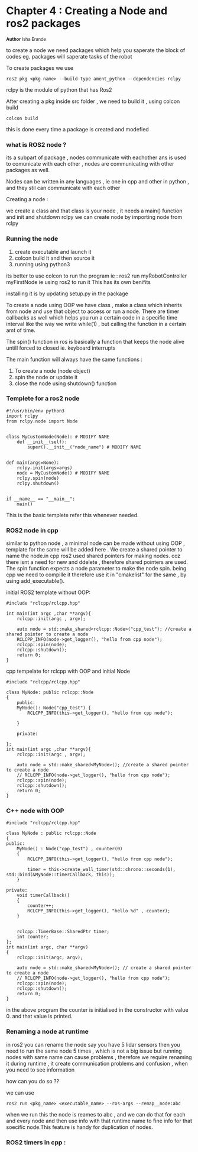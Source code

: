# Chapter 4 : Creating a Node and ros2 packages
<sub>**Author**
Isha Erande</sub>


to create a node we need packages which help you saperate the block of codes eg. packages will saperate tasks of the robot 

To create packages we use 

```
ros2 pkg <pkg name> --build-type ament_python --dependencies rclpy 
```

rclpy is the module of python that has Ros2 

After creating a pkg inside src folder , we need to build it , using colcon build
```
colcon build
```
this is done every time a package is created and modefied


### what is ROS2 node ? 
its a subpart of package , nodes communicate with eachother ans is used to comunicate with each other , nodes are communicating with other packages as well.

Nodes can be written in any languages , ie one in cpp and other in python , and they stil can communicate with each other

Creating a node : 

we create a class and that class is your node , it needs a main() function and init and shutdown rclpy
we can create node by importing node from rclpy


### Running the node 

1. create executable and launch it 
2. colcon build it and then source it 
3. running using python3

<P>its better to use colcon to run the program ie : ros2 run myRobotController myFirstNode ie using ros2 to run it 
This has its own benifits 

installing it is by updating setup.py in the package

<P>To create a node using OOP we have class , make a class which inherits from node and use that object to access or run a node. There are timer callbacks as well which helps you run a certain code in a specific time interval like the way we write while(1) , but calling the function in a certain amt of time.

The spin() function in ros is basically a function that keeps the node alive untill forced to closed ie. keyboard interrupts

The main function will always have the same functions :
1. To create a node (node object)
2. spin the node or update it 
3. close the node using shutdown() function 

### Templete for a ros2 node 
```
#!/usr/bin/env python3
import rclpy
from rclpy.node import Node
 
 
class MyCustomNode(Node): # MODIFY NAME
    def __init__(self):
        super().__init__("node_name") # MODIFY NAME
 
 
def main(args=None):
    rclpy.init(args=args)
    node = MyCustomNode() # MODIFY NAME
    rclpy.spin(node)
    rclpy.shutdown()
 
 
if __name__ == "__main__":
    main()
```

This is the basic templete refer this whenever needed.

### ROS2 node in cpp 

similar to python node , a minimal node can be made without using OOP , template for the same will be added here . We create a shared pointer to name the node.in cpp ros2 used shared pointers for making nodes. coz there isnt a need for new and ddelete , therefore shared pointers are used. The spin function expects a node parameter to make the node spin. being cpp we need to compille it therefore use it in "cmakelist" for the same , by using add_executable().

initial ROS2 template without OOP:
```
#include "rclcpp/rclcpp.hpp"

int main(int argc ,char **argv){
    rclcpp::init(argc , argv);

    auto node = std::make_shared<rclcpp::Node>("cpp_test"); //create a shared pointer to create a node
    RCLCPP_INFO(node->get_logger(), "hello from cpp node");
    rclcpp::spin(node);
    rclcpp::shutdown();
    return 0;
}
```

cpp tempelate for rclcpp with OOP and initial Node 
```
#include "rclcpp/rclcpp.hpp"

class MyNode: public rclcpp::Node
{
    public:
    MyNode(): Node("cpp_test") {
        RCLCPP_INFO(this->get_logger(), "hello from cpp node");

    }

    private:

};
int main(int argc ,char **argv){
    rclcpp::init(argc , argv);

    auto node = std::make_shared<MyNode>(); //create a shared pointer to create a node
    // RCLCPP_INFO(node->get_logger(), "hello from cpp node");
    rclcpp::spin(node);
    rclcpp::shutdown();
    return 0;
}
```

### C++ node with OOP
```
#include "rclcpp/rclcpp.hpp"

class MyNode : public rclcpp::Node
{
public:
    MyNode() : Node("cpp_test") , counter(0)
    {
        RCLCPP_INFO(this->get_logger(), "hello from cpp node");

        timer = this->create_wall_timer(std::chrono::seconds(1), std::bind(&MyNode::timerCallback, this));
    }

private:
    void timerCallback()
    {
        counter++;
        RCLCPP_INFO(this->get_logger(), "hello %d" , counter);
    }


    rclcpp::TimerBase::SharedPtr timer;
    int counter;
};
int main(int argc, char **argv)
{
    rclcpp::init(argc, argv);

    auto node = std::make_shared<MyNode>(); // create a shared pointer to create a node
    // RCLCPP_INFO(node->get_logger(), "hello from cpp node");
    rclcpp::spin(node);
    rclcpp::shutdown();
    return 0;
}
```
in the above program the counter is initialised in the constructor with value 0. and that value is printed.
### Renaming a node at runtime 

in ros2 you can rename the node say you have 5 lidar sensors then you need to run the same node 5 times , which is not a big issue but running nodes with same name can cause problems , therefore we require renaming it during runtime , it create communication problems and confusion , when you need to see information

how can you do so ??

we can use 

```
ros2 run <pkg_name> <executable_name> --ros-args --remap__node:abc
```

when we run this the node is reames to abc , and we can do that for each and every node and then use info with that runtime name to fine info for that soecific node.This feature is handy for duplication of nodes.

### ROS2 timers in cpp :

